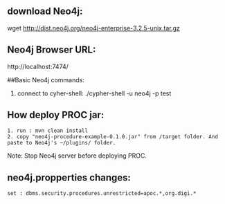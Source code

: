 ## download Neo4j:
wget http://dist.neo4j.org/neo4j-enterprise-3.2.5-unix.tar.gz


## Neo4j Browser URL:
http://localhost:7474/


##Basic Neo4j commands:
 1. connect to cyher-shell: ./cypher-shell -u neo4j -p test
 
 
## How deploy PROC jar:
	1. run : mvn clean install
	2. copy "neo4j-procedure-example-0.1.0.jar" from /target folder. And paste to Neo4j's ~/plugins/ folder.
Note: Stop Neo4j server before deploying PROC.

## neo4j.propperties changes:
	set : dbms.security.procedures.unrestricted=apoc.*,org.digi.*
	